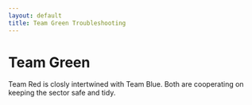 ```yaml
---
layout: default
title: Team Green Troubleshooting
---
```


# Team Green
Team Red is closly intertwined with Team Blue. Both are cooperating on keeping the sector safe and tidy.
